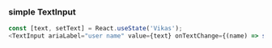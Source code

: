 ### simple TextInput

```js
const [text, setText] = React.useState('Vikas');
<TextInput ariaLabel="user name" value={text} onTextChange={(name) => setText(name)}  />
```
